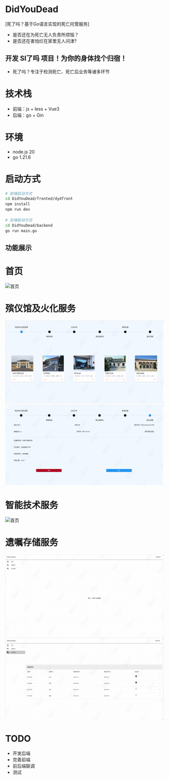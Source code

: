 # DidYouDead
[死了吗？基于Go语言实现的死亡托管服务]
- 是否还在为死亡无人负责所烦恼？
- 是否还在害怕烂在家里无人问津?
## 开发 SI了吗 项目！为你的身体找个归宿！
- 死了吗？专注于检测死亡、死亡后业务等诸多环节



# 技术栈
- 前端：js + less + Vue3
- 后端：go + Gin

# 环境
- node.js 20
- go 1.21.6
# 启动方式
```bash
# 前端启动方式
cd DidYouDead/fronted/dydfront
npm install
npm run dev

# 后端启动方式
cd DidYouDead/backend
go run main.go
```

## 功能展示
# 首页
![首页](./readmeimgs/index.png) 
# 殡仪馆及火化服务
![首页](./readmeimgs/testselect.png) 
![首页](./readmeimgs/submit.png) 
# 智能技术服务
![首页](../readmeimgs/smartservice.png) 
# 遗嘱存储服务
![首页](./readmeimgs/testament.png) 
![首页](./readmeimgs/testmentdesign.png) 

# TODO
- 开发后端
- 完善前端
- 前后端联调
- 测试